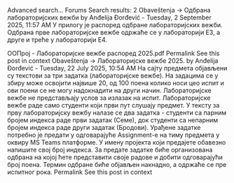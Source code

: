 Advanced search...
Forums
Search results: 2
Obaveštenja -> Одбрана лабораторијских вежби
by Anđelija Đorđević - Tuesday, 2 September 2025, 11:57 AM
У прилогу је распоред одбране лабораторијских вежби.
Одбрана прве лабораторијске вежбе одржаће се у лабораторији Е3, а друге и треће у лабораторији Е4.

ООПрој - Лабораторијске вежбе распоред 2025.pdf
Permalink
See this post in context
Obaveštenja -> Лабораторијске вежбе 2025.
by Anđelija Đorđević - Tuesday, 22 July 2025, 10:54 AM
На сајту предмета објављени су текстови за три задатка (лабораторијске вежбе). На задацима се у збиру може освојити највише 20, од 100 поена колико носи цео испит и ови поени се не могу надокнадити на други начин. Лабораторијске вежбе не представљају услов за излазак на испит. Лабораторијске вежбе раде само студенти који први пут слушају предмет.
У тексту за прву лабораторијску вежбу налазе се два задатка - студенти са парним бројем индекса раде први задатак (Семе), док студенти са непарним бројем индекса раде други задатак (Бродови).
Урађене задатке потребно је предати у одговарајуће Assignment-е на тиму предмета у оквиру MS Teams платформе. У имену пројекта који предајете обавезно напишите свој број индекса.
За предате задатке биће организована одбрана на којој ћете представити своје радове и добити одговарајући број поена. Термин одбране биће објављен накнадно, а одржаће се пре испитног рока.
Permalink
See this post in context